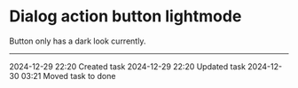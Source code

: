 Dialog action button lightmode
===

Button only has a dark look currently.

---

2024-12-29 22:20	Created task
2024-12-29 22:20	Updated task
2024-12-30 03:21	Moved task to done
